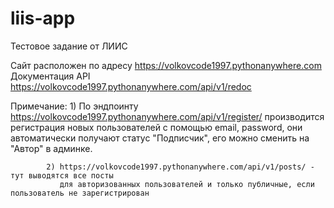 # liis-app
Тестовое задание от ЛИИС

Сайт расположен по адресу https://volkovcode1997.pythonanywhere.com Документация API https://volkovcode1997.pythonanywhere.com/api/v1/redoc

Примечание: 1) По эндпоинту https://volkovcode1997.pythonanywhere.com/api/v1/register/ производится регистрация 
               новых пользователей с помощью email, password, они автоматически получают статус "Подписчик", 
               его можно сменить на "Автор" в админке.

            2) https://volkovcode1997.pythonanywhere.com/api/v1/posts/ - тут выводятся все посты 
               для авторизованных пользователей и только публичные, если пользователь не зарегистрирован          
             